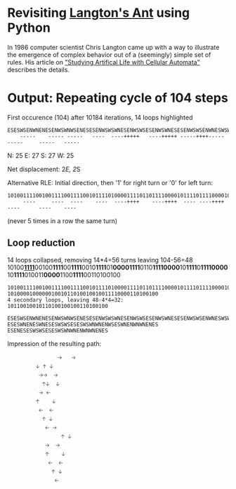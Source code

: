 # Revisiting [Langton's Ant](https://en.wikipedia.org/wiki/Langton%27s_ant) using Python

In 1986 computer scientist Chris Langton came up with a way to illustrate the emergence of complex behavior out of a (seemingly) simple set of rules.
His article on ["Studying Artifical Life with Cellular Automata"](https://deepblue.lib.umich.edu/bitstream/2027.42/26022/1/0000093.pdf) describes the details.

# Output: Repeating cycle of 104 steps
First occurence (104) after 10184 iterations, 14 loops highlighted
```
ESESWSENWNENESENWSWNWSENESESENWSWSWNESENWSWSESENWSWNESESENWSWSENWNESWSWSENWNWNENWNESWSESWSENWNENWNWNENES
    -----    ----- -----   ----  ----+++++   ----+++++ -----++++----- -----     -----   -----
```
N: 25
E: 27
S: 27
W: 25

Net displacement: 2*E, 2*S

Alternative RLE: Initial direction, then '1' for right turn or '0' for left turn:
```
10100111100100111100111100101111010000111101101111000010111101111000010111101001100001100111100110100100
     ----     ----  ----    ----  ----++++    ----++++  ---- ----++++  ----      ----    ----
```
(never 5 times in a row the same turn)

## Loop reduction
14 loops collapsed, removing 14*4=56 turns leaving 104-56=48
10100<ins>**1111**</ins>00100**1111**00**1111**0010**1111**01**00001111**0110**11110000**10**1111**0**11110000**10**1111**010011**0000**1100**1111**00110100100
```
10100111100100111100111100101111010000111101101111000010111101111000010111101001100001100111100110100100
101000010000001001011010010010011110000110100100
4 secondary loops, leaving 48-4*4=32:
10110010010110100100100110100100
```

```
ESESWSENWNENESENWSWNWSENESESENWSWSWNESENWSWSESENWSWNESESENWSWSENWNESWSWSENWNWNENWNESWSESWSENWNENWNWNENES
ESESWNENESWNESESWSWSESESWSWNWNENWSESWNENWNWNENES
ESENESESWSWSESESWSWNWNENWNWNENES
```

Impression of the resulting path:
```
                🡢   🡢
		 🡣 🡡 🡣
		  🡢🡢  🡢 
		   🡡🡣  🡣
		  🡢	🡠
		 🡡    🡣
		  🡠  🡠
		   🡡 🡣
		    🡠 🡢
	             🡡 🡣
		    🡢  🡢
		    🡡	 🡣
		     🡠  🡠
		      🡡 🡣
		       🡠
```
